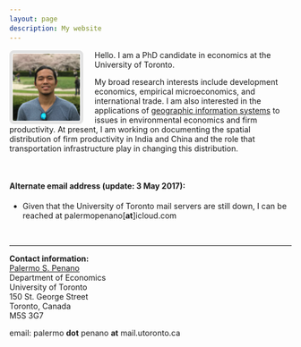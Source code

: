 ```yaml
---
layout: page
description: My website
---
```


<img height="120" width="120" style="padding:1px; border: 5px solid #E2E2E2; border-radius:8px; margin-right: 20px" align="left" src="images/profile_pic_cropped.jpeg">
Hello. I am a PhD candidate in economics at the University of Toronto.

My broad research interests include development economics, empirical microeconomics, and international trade. I am also interested in the applications of [geographic information systems][1] to issues in environmental economics and firm productivity. At present, I am working on documenting the spatial distribution of firm productivity in India and China and the role that transportation infrastructure play in changing this distribution.

<br/>

#### Alternate email address (update: 3 May 2017):
- Given that the University of Toronto mail servers are still down, I can be reached at palermopenano[**at**]icloud.com
<br/>

___
**Contact information:** <br/>
[Palermo S. Penano](https://www.economics.utoronto.ca/index.php/index/person/gradStudent/1000955) <br/>
Department of Economics <br/>
University of Toronto <br/>
150 St. George Street <br/>
Toronto, Canada <br/>
M5S 3G7 <br/>

email: palermo **dot** penano **at** mail.utoronto.ca <br/>



<!-- Last update: November 2016 -->

[1]: https://en.wikipedia.org/wiki/Geographic_information_system